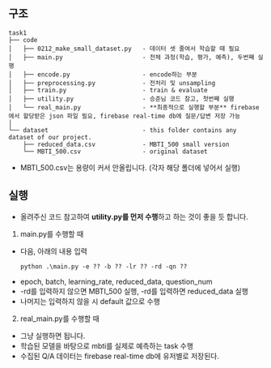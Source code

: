 ## 구조
```
task1  
├── code  
│   ├── 0212_make_small_dataset.py   - 데이터 셋 줄여서 학습할 때 필요  
│   ├── main.py                      - 전체 과정(학습, 평가, 예측), 두번째 실행
│   ├── encode.py                    - encode하는 부분  
│   ├── preprocessing.py             - 전처리 및 unsampling  
│   ├── train.py                     - train & evaluate  
│   ├── utility.py                   - 승준님 코드 참고, 첫번째 실행
│   └── real_main.py                 - **최종적으로 실행할 부분** firebase에서 할당받은 json 파일 필요, firebase real-time db에 질문/답변 저장 가능
│  
└── dataset                          - this folder contains any dataset of our project.  
    ├── reduced_data.csv             - MBTI_500 small version  
    └── MBTI_500.csv                 - original dataset
```
- MBTI_500.csv는 용량이 커서 안올립니다. (각자 해당 폴더에 넣어서 실행)

## 실행

- 올려주신 코드 참고하여 **utility.py를 먼저 수행**하고 하는 것이 좋을 듯 합니다.

1. main.py를 수행할 때
- 다음, 아래의 내용 입력
    ```
    python .\main.py -e ?? -b ?? -lr ?? -rd -qn ??
    ```
- epoch, batch, learning_rate, reduced_data, question_num
- -rd를 입력하지 않으면 MBTI_500 실행, -rd를 입력하면 reduced_data 실행
- 나머지는 입력하지 않을 시 default 값으로 수행

2. real_main.py를 수행할 때
- 그냥 실행하면 됩니다.
- 학습된 모델을 바탕으로 mbti를 실제로 예측하는 task 수행
- 수집된 Q/A 데이터는 firebase real-time db에 유저별로 저장된다.
